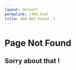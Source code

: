 ```yaml
---
layout: default
permalink: /404.html
title: 404 Not Found :(
---
```


# Page Not Found

## Sorry about that !

